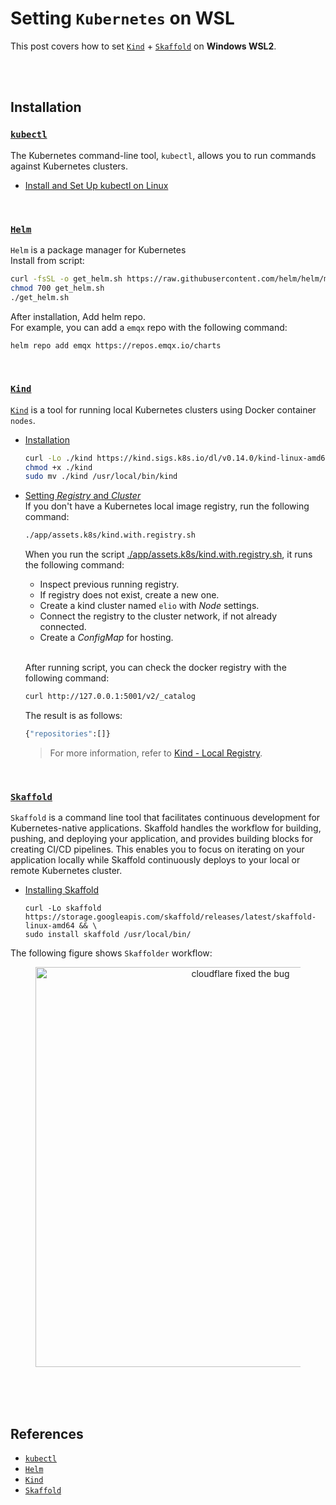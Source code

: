 # Setting `Kubernetes` on WSL

This post covers how to set [`Kind`](https://kind.sigs.k8s.io/) + [`Skaffold`](https://skaffold.dev/) on **Windows WSL2**.  

<br/><br/>

## Installation  
### [`kubectl`](https://kubernetes.io/docs/tasks/tools/)  
The Kubernetes command-line tool, `kubectl`, allows you to run commands  
against Kubernetes clusters. 

* [Install and Set Up kubectl on Linux](https://kubernetes.io/docs/tasks/tools/install-kubectl-linux/)  

<br/>

### [`Helm`](https://helm.sh/)  
`Helm` is a package manager for Kubernetes  
Install from script:  
```bash
curl -fsSL -o get_helm.sh https://raw.githubusercontent.com/helm/helm/main/scripts/get-helm-3
chmod 700 get_helm.sh
./get_helm.sh
```

After installation, Add helm repo.  
For example, you can add a `emqx` repo with the following command:

```bash
helm repo add emqx https://repos.emqx.io/charts
```

<br/>

### [`Kind`](https://kind.sigs.k8s.io/)  
[`Kind`](https://kind.sigs.k8s.io/) is a tool for running local Kubernetes clusters using Docker container `nodes`.  
* [Installation](https://kind.sigs.k8s.io/docs/user/quick-start/#installation)  
  ```bash
  curl -Lo ./kind https://kind.sigs.k8s.io/dl/v0.14.0/kind-linux-amd64
  chmod +x ./kind
  sudo mv ./kind /usr/local/bin/kind
  ```

* [Setting *Registry* and *Cluster*](https://kind.sigs.k8s.io/docs/user/local-registry/#create-a-cluster-and-registry)  
  If you don't have a Kubernetes local image registry, run the following command:  
    ```bash
    ./app/assets.k8s/kind.with.registry.sh
    ```

    When you run the script [./app/assets.k8s/kind.with.registry.sh](../app/assets.k8s/kind.with.registry.sh), it runs the following command:

    * Inspect previous running registry.  
    * If registry does not exist, create a new one.
    * Create a kind cluster named `elio` with *Node* settings.  
    * Connect the registry to the cluster network, if not already connected.  
    * Create a *ConfigMap* for hosting.  

  <br/>

  After running script, you can check the docker registry with the following command:  

    ```bash
    curl http://127.0.0.1:5001/v2/_catalog
    ```

  The result is as follows:  
    ```bash
    {"repositories":[]}
    ```

    > For more information, refer to [Kind - Local Registry](https://kind.sigs.k8s.io/docs/user/local-registry/).  

<br/>

### [`Skaffold`](https://skaffold.dev/docs/install/)  

`Skaffold` is a command line tool that facilitates continuous development for Kubernetes-native applications. Skaffold handles the workflow for building, pushing, and deploying your application, and provides building blocks for creating CI/CD pipelines. This enables you to focus on iterating on your application locally while Skaffold continuously deploys to your local or remote Kubernetes cluster.  

* [Installing Skaffold](https://skaffold.dev/docs/install/)  
  ```
  curl -Lo skaffold https://storage.googleapis.com/skaffold/releases/latest/skaffold-linux-amd64 && \
  sudo install skaffold /usr/local/bin/
  ```

The following figure shows `Skaffolder` workflow:

<figure>
  <div style="text-align:center">
    <img src="https://skaffold.dev/images/architecture.png" style="width: 640px; max-width: 100%; height: auto" title="cloudflare fixed the bug" />
  </div>
</figure>

<br/><br/><br/>

## References  
* [`kubectl`](https://kubernetes.io/docs/tasks/tools/)  
* [`Helm`](https://helm.sh/)  
* [`Kind`](https://kind.sigs.k8s.io/)  
* [`Skaffold`](https://skaffold.dev/docs/install/)  
